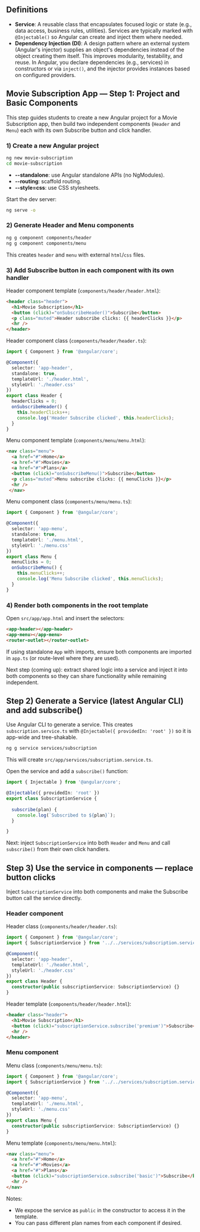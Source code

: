 ## Definitions

- **Service**: A reusable class that encapsulates focused logic or state (e.g., data access, business rules, utilities). Services are typically marked with `@Injectable()` so Angular can create and inject them where needed.
- **Dependency Injection (DI)**: A design pattern where an external system (Angular's injector) supplies an object's dependencies instead of the object creating them itself. This improves modularity, testability, and reuse. In Angular, you declare dependencies (e.g., services) in constructors or via `inject()`, and the injector provides instances based on configured providers.

## Movie Subscription App — Step 1: Project and Basic Components

This step guides students to create a new Angular project for a Movie Subscription app, then build two independent components (`Header` and `Menu`) each with its own Subscribe button and click handler.

### 1) Create a new Angular project

```bash
ng new movie-subscription
cd movie-subscription
```

- **--standalone**: use Angular standalone APIs (no NgModules).
- **--routing**: scaffold routing.
- **--style=css**: use CSS stylesheets.

Start the dev server:

```bash
ng serve -o
```

### 2) Generate Header and Menu components

```bash
ng g component components/header
ng g component components/menu
```

This creates `header` and `menu` with external `html`/`css` files.

### 3) Add Subscribe button in each component with its own handler

Header component template (`components/header/header.html`):

```html
<header class="header">
  <h1>Movie Subscription</h1>
  <button (click)="onSubscribeHeader()">Subscribe</button>
  <p class="muted">Header subscribe clicks: {{ headerClicks }}</p>
  <hr />
</header>
```

Header component class (`components/header/header.ts`):

```ts
import { Component } from '@angular/core';

@Component({
  selector: 'app-header',
  standalone: true,
  templateUrl: './header.html',
  styleUrl: './header.css'
})
export class Header {
  headerClicks = 0;
  onSubscribeHeader() {
    this.headerClicks++;
    console.log('Header Subscribe clicked', this.headerClicks);
  }
}
```

Menu component template (`components/menu/menu.html`):

```html
<nav class="menu">
  <a href="#">Home</a>
  <a href="#">Movies</a>
  <a href="#">Plans</a>
  <button (click)="onSubscribeMenu()">Subscribe</button>
  <p class="muted">Menu subscribe clicks: {{ menuClicks }}</p>
  <hr />
 </nav>
```

Menu component class (`components/menu/menu.ts`):

```ts
import { Component } from '@angular/core';

@Component({
  selector: 'app-menu',
  standalone: true,
  templateUrl: './menu.html',
  styleUrl: './menu.css'
})
export class Menu {
  menuClicks = 0;
  onSubscribeMenu() {
    this.menuClicks++;
    console.log('Menu Subscribe clicked', this.menuClicks);
  }
}
```

### 4) Render both components in the root template

Open `src/app/app.html` and insert the selectors:

```html
<app-header></app-header>
<app-menu></app-menu>
<router-outlet></router-outlet>
```

If using standalone `App` with imports, ensure both components are imported in `app.ts` (or route-level where they are used).

Next step (coming up): extract shared logic into a service and inject it into both components so they can share functionality while remaining independent.

## Step 2) Generate a Service (latest Angular CLI) and add subscribe()

Use Angular CLI to generate a service. This creates `subscription.service.ts` with `@Injectable({ providedIn: 'root' })` so it is app-wide and tree-shakable.

```bash
ng g service services/subscription
```

This will create `src/app/services/subscription.service.ts`.

Open the service and add a `subscribe()` function:

```ts
import { Injectable } from '@angular/core';

@Injectable({ providedIn: 'root' })
export class SubscriptionService {
  
  subscribe(plan) {
    console.log(`Subscribed to ${plan}`);
  }

}
```

Next: inject `SubscriptionService` into both `Header` and `Menu` and call `subscribe()` from their own click handlers.

## Step 3) Use the service in components — replace button clicks

Inject `SubscriptionService` into both components and make the Subscribe button call the service directly.

### Header component

Header class (`components/header/header.ts`):

```ts
import { Component } from '@angular/core';
import { SubscriptionService } from '../../services/subscription.service';

@Component({
  selector: 'app-header',
  templateUrl: './header.html',
  styleUrl: './header.css'
})
export class Header {
  constructor(public subscriptionService: SubscriptionService) {}
}
```

Header template (`components/header/header.html`):

```html
<header class="header">
  <h1>Movie Subscription</h1>
  <button (click)="subscriptionService.subscribe('premium')">Subscribe</button>
  <hr />
</header>
```

### Menu component

Menu class (`components/menu/menu.ts`):

```ts
import { Component } from '@angular/core';
import { SubscriptionService } from '../../services/subscription.service';

@Component({
  selector: 'app-menu',
  templateUrl: './menu.html',
  styleUrl: './menu.css'
})
export class Menu {
  constructor(public subscriptionService: SubscriptionService) {}
}
```

Menu template (`components/menu/menu.html`):

```html
<nav class="menu">
  <a href="#">Home</a>
  <a href="#">Movies</a>
  <a href="#">Plans</a>
  <button (click)="subscriptionService.subscribe('basic')">Subscribe</button>
  <hr />
</nav>
```

Notes:
- We expose the service as `public` in the constructor to access it in the template.
- You can pass different plan names from each component if desired.


